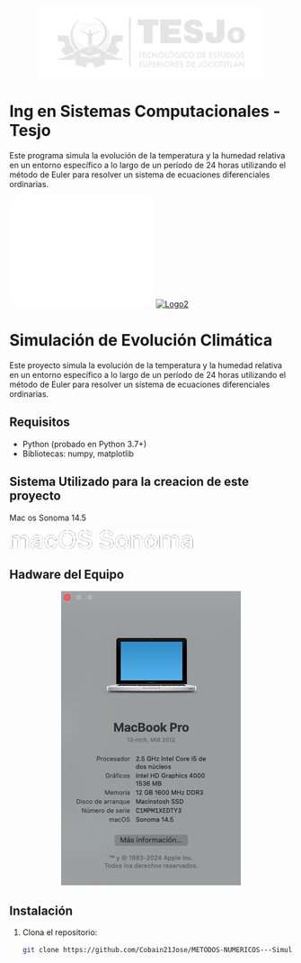 <p align="center">
  <a href="https://tesjo.edomex.gob.mx">
    <img src="tesjo.png" alt="Logo de Ing en Sistemas Computacionales - Tesjo">
  </a>
</p>

# Ing en Sistemas Computacionales - Tesjo

Este programa simula la evolución de la temperatura y la humedad relativa en un entorno específico a lo largo de un período de 24 horas utilizando el método de Euler para resolver un sistema de ecuaciones diferenciales ordinarias.

[![Logo1](https://github.com/Cobain21Jose/METODOS-NUMERICOS---Simulaci-n-de-Evoluci-n-Clim-tica-Modelo-de-Temperatura-y-Humedad-Relativa/blob/main/isc.png)](https://github.com/Cobain21Jose/METODOS-NUMERICOS---Simulaci-n-de-Evoluci-n-Clim-tica-Modelo-de-Temperatura-y-Humedad-Relativa)
[![Logo2](https://upload.wikimedia.org/wikipedia/commons/f/f8/Python_logo_and_wordmark.svg)](https://www.python.org/downloads/)

# Simulación de Evolución Climática

Este proyecto simula la evolución de la temperatura y la humedad relativa en un entorno específico a lo largo de un período de 24 horas utilizando el método de Euler para resolver un sistema de ecuaciones diferenciales ordinarias.

## Requisitos

- Python (probado en Python 3.7+)
- Bibliotecas: numpy, matplotlib

## Sistema Utilizado para la creacion de este proyecto

Mac os Sonoma 14.5

[![Logo3](https://github.com/Cobain21Jose/METODOS-NUMERICOS---Simulaci-n-de-Evoluci-n-Clim-tica-Modelo-de-Temperatura-y-Humedad-Relativa/blob/main/macossonoma.png)](https://www.apple.com/mx/macos/sonoma/)

## Hadware del Equipo
<p align="center">
  <img src="hadware.png" alt="Hadware del equipo">
</p>

## Instalación

1. Clona el repositorio:

   ```bash
   git clone https://github.com/Cobain21Jose/METODOS-NUMERICOS---Simulaci-n-de-Evoluci-n-Clim-tica-Modelo-de-Temperatura-y-Humedad-Relativa.git


